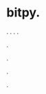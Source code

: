 # bitpy.
.
.
.
.












.






















































.
























.



























.














































